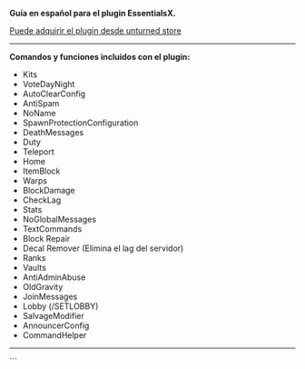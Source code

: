 **Guía en español para el plugin EssentialsX.**

[Puede adquirir el plugin desde unturned store](https://unturnedstore.com/products/353)
***
**Comandos y funciones incluidos con el plugin:**

 - Kits
 - VoteDayNight
 - AutoClearConfig
 - AntiSpam
 - NoName
 - SpawnProtectionConfiguration
 - DeathMessages 
 - Duty
 - Teleport
 - Home
 - ItemBlock
 - Warps
 - BlockDamage
 - CheckLag
 - Stats
 - NoGlobalMessages
 - TextCommands
 - Block Repair
 - Decal Remover (Elimina el lag del servidor)
 - Ranks
 - Vaults
 - AntiAdminAbuse
 - OldGravity
 - JoinMessages
 - Lobby (/SETLOBBY)
 - SalvageModifier
 - AnnouncerConfig
 - CommandHelper

***
   <CommandHelperConfig Enabled="true" Icon="https://upload.wikimedia.org/wikipedia/commons/thumb/3/3f/Logo_informations.svg/1024px-Logo_informations.svg.png" />
```


